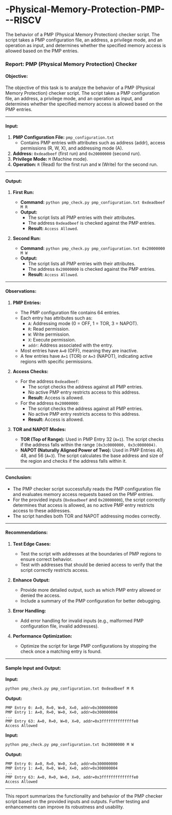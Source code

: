 # -Physical-Memory-Protection-PMP---RISCV
 The behavior of a PMP (Physical Memory Protection) checker script. The script takes a PMP configuration file, an address, a privilege mode, and an operation as input, and determines whether the specified memory access is allowed based on the PMP entries.


### Report: PMP (Physical Memory Protection) Checker

#### **Objective:**
The objective of this task is to analyze the behavior of a PMP (Physical Memory Protection) checker script. The script takes a PMP configuration file, an address, a privilege mode, and an operation as input, and determines whether the specified memory access is allowed based on the PMP entries.

---

#### **Input:**
1. **PMP Configuration File:** `pmp_configuration.txt`
   - Contains PMP entries with attributes such as address (addr), access permissions (R, W, X), and addressing mode (A).
2. **Address:** `0xdeadbeef` (first run) and `0x20000000` (second run).
3. **Privilege Mode:** `M` (Machine mode).
4. **Operation:** `R` (Read) for the first run and `W` (Write) for the second run.

---

#### **Output:**
1. **First Run:**
   - **Command:** `python pmp_check.py pmp_configuration.txt 0xdeadbeef M R`
   - **Output:** 
     - The script lists all PMP entries with their attributes.
     - The address `0xdeadbeef` is checked against the PMP entries.
     - **Result:** `Access Allowed`.

2. **Second Run:**
   - **Command:** `python pmp_check.py pmp_configuration.txt 0x20000000 M W`
   - **Output:**
     - The script lists all PMP entries with their attributes.
     - The address `0x20000000` is checked against the PMP entries.
     - **Result:** `Access Allowed`.

---

#### **Observations:**
1. **PMP Entries:**
   - The PMP configuration file contains 64 entries.
   - Each entry has attributes such as:
     - `A`: Addressing mode (0 = OFF, 1 = TOR, 3 = NAPOT).
     - `R`: Read permission.
     - `W`: Write permission.
     - `X`: Execute permission.
     - `addr`: Address associated with the entry.
   - Most entries have `A=0` (OFF), meaning they are inactive.
   - A few entries have `A=1` (TOR) or `A=3` (NAPOT), indicating active regions with specific permissions.

2. **Access Checks:**
   - For the address `0xdeadbeef`:
     - The script checks the address against all PMP entries.
     - No active PMP entry restricts access to this address.
     - **Result:** Access is allowed.
   - For the address `0x20000000`:
     - The script checks the address against all PMP entries.
     - No active PMP entry restricts access to this address.
     - **Result:** Access is allowed.

3. **TOR and NAPOT Modes:**
   - **TOR (Top of Range):** Used in PMP Entry 32 (`A=1`). The script checks if the address falls within the range `[0x3c0000000, 0x3c0000004)`.
   - **NAPOT (Naturally Aligned Power of Two):** Used in PMP Entries 40, 48, and 56 (`A=3`). The script calculates the base address and size of the region and checks if the address falls within it.

---

#### **Conclusion:**
- The PMP checker script successfully reads the PMP configuration file and evaluates memory access requests based on the PMP entries.
- For the provided inputs (`0xdeadbeef` and `0x20000000`), the script correctly determines that access is allowed, as no active PMP entry restricts access to these addresses.
- The script handles both TOR and NAPOT addressing modes correctly.

---

#### **Recommendations:**
1. **Test Edge Cases:**
   - Test the script with addresses at the boundaries of PMP regions to ensure correct behavior.
   - Test with addresses that should be denied access to verify that the script correctly restricts access.

2. **Enhance Output:**
   - Provide more detailed output, such as which PMP entry allowed or denied the access.
   - Include a summary of the PMP configuration for better debugging.

3. **Error Handling:**
   - Add error handling for invalid inputs (e.g., malformed PMP configuration file, invalid addresses).

4. **Performance Optimization:**
   - Optimize the script for large PMP configurations by stopping the check once a matching entry is found.

---

#### **Sample Input and Output:**

**Input:**
```bash
python pmp_check.py pmp_configuration.txt 0xdeadbeef M R
```

**Output:**
```
PMP Entry 0: A=0, R=0, W=0, X=0, addr=0x300000000
PMP Entry 1: A=0, R=0, W=0, X=0, addr=0x300000004
...
PMP Entry 63: A=0, R=0, W=0, X=0, addr=0x3ffffffffffffffe0
Access Allowed
```

**Input:**
```bash
python pmp_check.py pmp_configuration.txt 0x20000000 M W
```

**Output:**
```
PMP Entry 0: A=0, R=0, W=0, X=0, addr=0x300000000
PMP Entry 1: A=0, R=0, W=0, X=0, addr=0x300000004
...
PMP Entry 63: A=0, R=0, W=0, X=0, addr=0x3ffffffffffffffe0
Access Allowed
```

---

This report summarizes the functionality and behavior of the PMP checker script based on the provided inputs and outputs. Further testing and enhancements can improve its robustness and usability.
